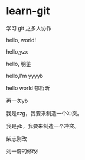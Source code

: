 # learn-git
学习 git 之多人协作

hello, world!

hello,yzx

hello, 明鉴

hello,I'm yyyyb

hello world 郁哲昕

再一次yb

我是czg，我要来制造一个冲突。

我是yb，我要来制造一个冲突。

柴志刚改

刘一蔚的修改!